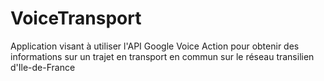 # VoiceTransport

Application visant à utiliser l'API Google Voice Action pour obtenir des informations sur un trajet en transport en commun sur le réseau transilien d'Ile-de-France
